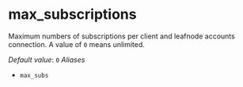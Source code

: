 # max_subscriptions

Maximum numbers of subscriptions per client and leafnode accounts connection. A value of `0` means unlimited.

*Default value*: `0`
*Aliases*
- `max_subs`

